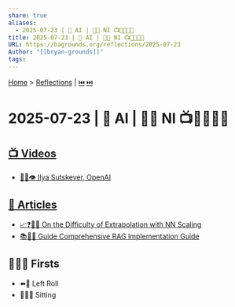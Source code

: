 ```yaml
---
share: true
aliases:
  - 2025-07-23 | 🤖 AI | 👶🏼 NI 📺📄🥇👶🏼
title: 2025-07-23 | 🤖 AI | 👶🏼 NI 📺📄🥇👶🏼
URL: https://bagrounds.org/reflections/2025-07-23
Author: "[[bryan-grounds]]"
tags: 
---
```

[Home](../index.md) > [Reflections](./index.md) | [⏮️](./2025-07-22.md) [⏭️](./2025-07-24.md)  
# 2025-07-23 | 🤖 AI | 👶🏼 NI 📺📄🥇👶🏼  
## [📺 Videos](../videos/index.md)  
- [🤖🧠👁️ Ilya Sutskever, OpenAI](../videos/ilya-sutskever-openai.md)  
  
## [📄  Articles](../articles/index.md)  
- [📈❓📏🤖 On the Difficulty of Extrapolation with NN Scaling](../articles/on-the-difficulty-of-extrapolation-with-nn-scaling.md)  
- [📚🧩🤖 Guide Comprehensive RAG Implementation Guide](../articles/comprehensive-rag-implementation-guide.md)  
  
## 🥇👶🏼 Firsts  
- ⬅️🥐 Left Roll  
- 🧘🏼‍♂️ Sitting